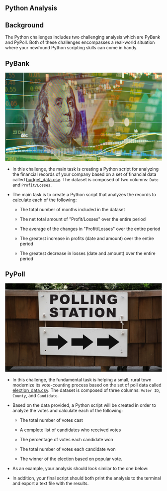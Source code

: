 ## Python Analysis

## Background

The Python challenges includes two challenging analysis which are PyBank and PyPoll.
Both of these challenges encompasses a real-world situation where your newfound Python scripting skills can come in handy. 

## PyBank

![Revenue](Images/revenue-per-lead.png)

* In this challenge, the main task is creating a Python script for analyzing the financial records of your company based on a set of financial data called [budget_data.csv](PyBank/Resources/budget_data.csv). The dataset is composed of two columns: `Date` and `Profit/Losses`. 

* The main task is to create a Python script that analyzes the records to calculate each of the following:

  * The total number of months included in the dataset

  * The net total amount of "Profit/Losses" over the entire period

  * The average of the changes in "Profit/Losses" over the entire period

  * The greatest increase in profits (date and amount) over the entire period

  * The greatest decrease in losses (date and amount) over the entire period

## PyPoll

![Vote-Counting](Images/Vote_counting.png)

* In this challenge, the fundamental task is helping a small, rural town modernize its vote-counting process based on the set of poll data called [election_data.csv](PyPoll/Resources/election_data.csv). The dataset is composed of three columns: `Voter ID`, `County`, and `Candidate`. 

* Based on the data provided, a Python script will be created in order to analyze the votes and calculate each of the following:

  * The total number of votes cast

  * A complete list of candidates who received votes

  * The percentage of votes each candidate won

  * The total number of votes each candidate won

  * The winner of the election based on popular vote.

* As an example, your analysis should look similar to the one below:

* In addition, your final script should both print the analysis to the terminal and export a text file with the results.
